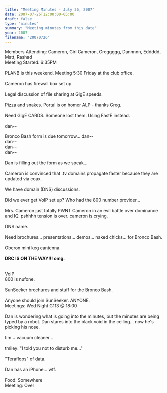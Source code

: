 ```yaml
---
title: "Meeting Minutes - July 26, 2007"
date: 2007-07-26T12:00:00-05:00
draft: false
type: "minutes"
summary: "Meeting minutes from this date"
year: 2007
filename: "20070726"
---
```


Members Attending: Cameron, Girl Cameron, Greggggg, Dannnnn, Eddddd, Matt, Rashad<br />
Meeting Started: 6:35PM<br />
<br />
PLANB is this weekend.  Meeting 5:30 Friday at the club office.  <br />
<br />
Cameron has firewall box set up.<br />
<br />
Legal discussion of file sharing at GigE speeds.  <br />
<br />
Pizza and snakes.  Portal is on homer ALP - thanks Greg.  <br />
<br />
Need GigE CARDS. Someone lost them.  Using FastE instead.  <br />
<br />
dan--<br />
<br />
Bronco Bash form is due tomorrow... dan--<br />
dan--<br />
dan--<br />
dan--<br />
<br />
Dan is filling out the form as we speak... <br />
<br />
Cameron is convinced that .tv domains propagate faster because they are updated via coax.  <br />
<br />
We have domain (DNS) discussions.  <br />
<br />
Did we ever get VoIP set up?  Who had the 800 number provider...<br />
<br />
Mrs. Cameron just totally PWNT Cameron in an evil battle over dominance and IQ.  pshhhh tension is over.  cameron is crying.  <br />
<br />
DNS name.  <br />
<br />
Need brochures... presentations... demos... naked chicks... for Bronco Bash.  <br />
<br />
Oberon mini keg cantenna.  <br />
<br />
<strong>DRC IS ON THE WAY!!! omg.</strong><br />
<br />
<br />
VoIP<br />
800 is nufone.  <br />
<br />
SunSeeker brochures and stuff for the Bronco Bash.<br />
<br />
Anyone should join SunSeeker. ANYONE.  <br />
Meetings: Wed Night G113 @ 18:00<br />
<br />
Dan is wondering what is going into the minutes, but the minutes are being typed by a robot. Dan stares into the black void in the ceiling... now he's picking his nose.  <br />
<br />
tim + vacuum cleaner... <br />
<br />
tmiley: "I told you not to disturb me..."<br />
<br />
"Teraflops" of data. <br />
<br />
Dan has an iPhone... wtf.  <br />
<br />
Food: Somewhere<br />
Meeting: Over<br />
<br />
<br />
<br />
